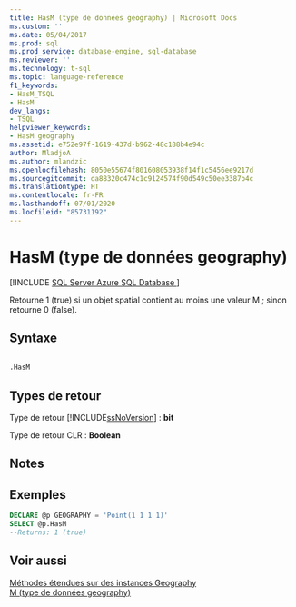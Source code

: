 ```yaml
---
title: HasM (type de données geography) | Microsoft Docs
ms.custom: ''
ms.date: 05/04/2017
ms.prod: sql
ms.prod_service: database-engine, sql-database
ms.reviewer: ''
ms.technology: t-sql
ms.topic: language-reference
f1_keywords:
- HasM_TSQL
- HasM
dev_langs:
- TSQL
helpviewer_keywords:
- HasM geography
ms.assetid: e752e97f-1619-437d-b962-48c188b4e94c
author: MladjoA
ms.author: mlandzic
ms.openlocfilehash: 8050e55674f801608053938f14f1c5456ee9217d
ms.sourcegitcommit: da88320c474c1c9124574f90d549c50ee3387b4c
ms.translationtype: HT
ms.contentlocale: fr-FR
ms.lasthandoff: 07/01/2020
ms.locfileid: "85731192"
---
```

# <a name="hasm-geography-data-type"></a>HasM (type de données geography)
[!INCLUDE [SQL Server Azure SQL Database ](../../includes/applies-to-version/sql-asdb.md)]

Retourne 1 (true) si un objet spatial contient au moins une valeur M ; sinon retourne 0 (false).  
  
## <a name="syntax"></a>Syntaxe  
  
```sql  
  
.HasM  
```  
  
## <a name="return-types"></a>Types de retour  
Type de retour [!INCLUDE[ssNoVersion](../../includes/ssnoversion-md.md)] : **bit**  
  
Type de retour CLR : **Boolean**  
  
## <a name="remarks"></a>Notes  
  
## <a name="examples"></a>Exemples  
  
```sql  
DECLARE @p GEOGRAPHY = 'Point(1 1 1 1)'  
SELECT @p.HasM   
--Returns: 1 (true)  
```  
  
## <a name="see-also"></a>Voir aussi  
 [Méthodes étendues sur des instances Geography](../../t-sql/spatial-geography/extended-methods-on-geography-instances.md)   
 [M &#40;type de données geography&#41;](../../t-sql/spatial-geography/m-geography-data-type.md)  
  
  
